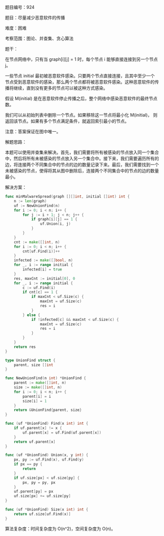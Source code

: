 题目编号：924

题目：尽量减少恶意软件的传播

难度：困难

考察范围：图论、并查集、贪心算法

题干：

在节点网络中，只有当 graph[i][j] = 1 时，每个节点 i 能够直接连接到另一个节点 j。

一些节点 initial 最初被恶意软件感染。只要两个节点直接连接，且其中至少一个节点受到恶意软件的感染，那么两个节点都将被恶意软件感染。这种恶意软件的传播将继续，直到没有更多的节点可以被这种方式感染。

假设 M(initial) 是在恶意软件停止传播之后，整个网络中感染恶意软件的最终节点数。

我们可以从初始列表中删除一个节点。如果移除这一节点将最小化 M(initial)， 则返回该节点。如果有多个节点满足条件，就返回索引最小的节点。

注意：答案保证在图中唯一。

解题思路：

本题可以使用并查集来解决。首先，我们需要将所有被感染的节点放入同一个集合中，然后将所有未被感染的节点放入另一个集合中。接下来，我们需要遍历所有的边，将连接两个不同集合中的节点的边的数量记录下来。最后，我们需要找到一个未被感染的节点，使得将其从图中删除后，连接两个不同集合中的节点的边的数量最小。

解决方案：

```go
func minMalwareSpread(graph [][]int, initial []int) int {
    n := len(graph)
    uf := NewUnionFind(n)
    for i := 0; i < n; i++ {
        for j := i + 1; j < n; j++ {
            if graph[i][j] == 1 {
                uf.Union(i, j)
            }
        }
    }
    cnt := make([]int, n)
    for i := 0; i < n; i++ {
        cnt[uf.Find(i)]++
    }
    infected := make([]bool, n)
    for _, i := range initial {
        infected[i] = true
    }
    res, maxCnt := initial[0], 0
    for _, i := range initial {
        c := uf.Find(i)
        if cnt[c] == 1 {
            if maxCnt < uf.Size(c) {
                maxCnt = uf.Size(c)
                res = i
            }
        } else {
            if !infected[c] && maxCnt < uf.Size(c) {
                maxCnt = uf.Size(c)
                res = i
            }
        }
    }
    return res
}

type UnionFind struct {
    parent, size []int
}

func NewUnionFind(n int) *UnionFind {
    parent := make([]int, n)
    size := make([]int, n)
    for i := 0; i < n; i++ {
        parent[i] = i
        size[i] = 1
    }
    return &UnionFind{parent, size}
}

func (uf *UnionFind) Find(x int) int {
    if uf.parent[x] != x {
        uf.parent[x] = uf.Find(uf.parent[x])
    }
    return uf.parent[x]
}

func (uf *UnionFind) Union(x, y int) {
    px, py := uf.Find(x), uf.Find(y)
    if px == py {
        return
    }
    if uf.size[px] < uf.size[py] {
        px, py = py, px
    }
    uf.parent[py] = px
    uf.size[px] += uf.size[py]
}

func (uf *UnionFind) Size(x int) int {
    return uf.size[uf.Find(x)]
}
```

算法复杂度：时间复杂度为 O(n^2)，空间复杂度为 O(n)。